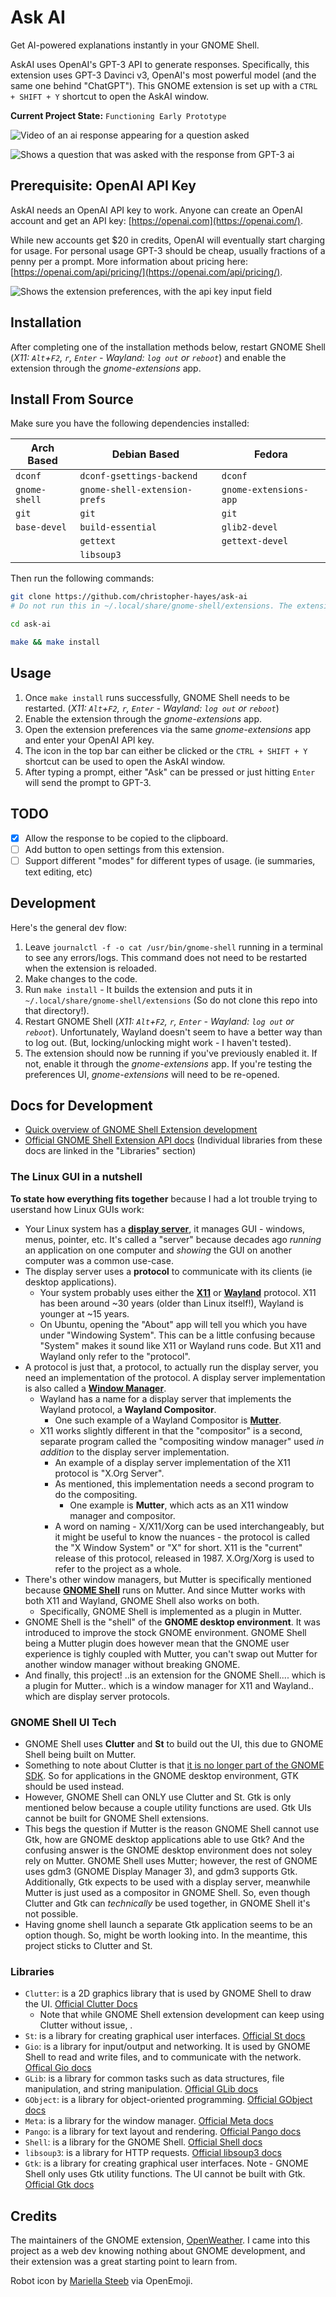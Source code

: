# Ask AI

Get AI-powered explanations instantly in your GNOME Shell.

AskAI uses OpenAI's GPT-3 API to generate responses. Specifically, this extension uses GPT-3 Davinci v3, OpenAI's most powerful model (and the same one behind "ChatGPT"). This GNOME extension is set up with a `CTRL + SHIFT + Y` shortcut to open the AskAI window.

**Current Project State:** `Functioning Early Prototype`

![Video of an ai response appearing for a question asked](./media/demo-2.webp)

![Shows a question that was asked with the response from GPT-3 ai](./media/screenshot.png)

## Prerequisite: OpenAI API Key

AskAI needs an OpenAI API key to work. Anyone can create an OpenAI account and get an API key: [https://openai.com](https://openai.com/).

While new accounts get $20 in credits, OpenAI will eventually start charging for usage. For personal usage GPT-3 should be cheap, usually fractions of a penny per a prompt. More information about pricing here: [https://openai.com/api/pricing/](https://openai.com/api/pricing/).

![Shows the extension preferences, with the api key input field](./media/screenshot-pref.png)

## Installation

After completing one of the installation methods below, restart GNOME Shell (*X11: `Alt`+`F2`, `r`, `Enter` - Wayland: `log out` or `reboot`*) and enable the extension through the *gnome-extensions* app.

## Install From Source

Make sure you have the following dependencies installed:

| Arch Based     | Debian Based                  | Fedora                 |
| ---            | ---                           | ---                    |
| `dconf`        | `dconf-gsettings-backend`     | `dconf`                |
| `gnome-shell`  | `gnome-shell-extension-prefs` | `gnome-extensions-app` |
| `git`          | `git`                         | `git`                  |
| `base-devel`   | `build-essential`             | `glib2-devel`          |
|                | `gettext`                     | `gettext-devel`        |
|                | `libsoup3`                    |                        |

Then run the following commands:

```bash
git clone https://github.com/christopher-hayes/ask-ai
# Do not run this in ~/.local/share/gnome-shell/extensions. The extension will be moved their at build time.
```

```bash
cd ask-ai
```

```bash
make && make install
```

## Usage

1. Once `make install` runs successfully, GNOME Shell needs to be restarted. (*X11: `Alt`+`F2`, `r`, `Enter` - Wayland: `log out` or `reboot`*)
2. Enable the extension through the *gnome-extensions* app.
3. Open the extension preferences via the same *gnome-extensions* app and enter your OpenAI API key.
4. The icon in the top bar can either be clicked or the `CTRL + SHIFT + Y` shortcut can be used to open the AskAI window.
5. After typing a prompt, either "Ask" can be pressed or just hitting `Enter` will send the prompt to GPT-3.

## TODO

- [x] Allow the response to be copied to the clipboard.
- [ ] Add button to open settings from this extension.
- [ ] Support different "modes" for different types of usage. (ie summaries, text editing, etc)

## Development

Here's the general dev flow:

1. Leave `journalctl -f -o cat /usr/bin/gnome-shell` running in a terminal to see any errors/logs. This command does not need to be restarted when the extension is reloaded.
2. Make changes to the code.
3. Run `make install` - It builds the extension and puts it in `~/.local/share/gnome-shell/extensions` (So do not clone this repo into that directory!).
4. Restart GNOME Shell (*X11: `Alt`+`F2`, `r`, `Enter` - Wayland: `log out` or `reboot`*). Unfortunately, Wayland doesn't seem to have a better way than to log out. (But, locking/unlocking might work - I haven't tested).
5. The extension should now be running if you've previously enabled it. If not, enable it through the *gnome-extensions* app. If you're testing the preferences UI, *gnome-extensions* will need to be re-opened.

## Docs for Development

- [Quick overview of GNOME Shell Extension development](https://gjs.guide/extensions/development/creating.html)
- [Official GNOME Shell Extension API docs](https://gjs-docs.gnome.org/) (Individual libraries from these docs are linked in the "Libraries" section)

### The Linux GUI in a nutshell

**To state how everything fits together** because I had a lot trouble trying to userstand how Linux GUIs work:

- Your Linux system has a [**display server**](https://www.wikiwand.com/en/Display_server), it manages GUI - windows, menus, pointer, etc. It's called a "server" because decades ago *running* an application on one computer and *showing* the GUI on another computer was a common use-case.
- The display server uses a **protocol** to communicate with its clients (ie desktop applications).
  - Your system probably uses either the [**X11**](https://www.wikiwand.com/en/X_Window_System) or [**Wayland**](https://www.wikiwand.com/en/Wayland_compositor) protocol. X11 has been around ~30 years (older than Linux itself!), Wayland is younger at ~15 years.
  - On Ubuntu, opening the "About" app will tell you which you have under "Windowing System". This can be a little confusing because "System" makes it sound like X11 or Wayland runs code. But X11 and Wayland only refer to the "protocol".
- A protocol is just that, a protocol, to actually run the display server, you need an implementation of the protocol. A display server implementation is also called a [**Window Manager**](https://www.wikiwand.com/en/Window_manager).
  - Wayland has a name for a display server that implements the Wayland protocol, a **Wayland Compositor**.
    - One such example of a Wayland Compositor is [**Mutter**](https://gitlab.gnome.org/GNOME/mutter).
  - X11 works slightly different in that the "compositor" is a second, separate program called the "compositing window manager" used *in addition* to the display server implementation.
    - An example of a display server implementation of the X11 protocol is "X.Org Server".
    - As mentioned, this implementation needs a second program to do the compositing.
      - One example is **Mutter**, which acts as an X11 window manager and compositor.
    - A word on naming - X/X11/Xorg can be used interchangeably, but it might be useful to know the nuances - the protocol is called the "X Window System" or "X" for short. X11 is the "current" release of this protocol, released in 1987. X.Org/Xorg is used to refer to the project as a whole.
- There's other window managers, but Mutter is specifically mentioned because [**GNOME Shell**](https://www.wikiwand.com/en/GNOME_Shell) runs on Mutter. And since Mutter works with both X11 and Wayland, GNOME Shell also works on both.
  - Specifically, GNOME Shell is implemented as a plugin in Mutter.
- GNOME Shell is the "shell" of the **GNOME desktop environment**. It was introduced to improve the stock GNOME environment. GNOME Shell being a Mutter plugin does however mean that the GNOME user experience is tighly coupled with Mutter, you can't swap out Mutter for another window manager without breaking GNOME.
- And finally, this project! ..is an extension for the GNOME Shell.... which is a plugin for Mutter.. which is a window manager for X11 and Wayland.. which are display server protocols.

### GNOME Shell UI Tech

- GNOME Shell uses **Clutter** and **St** to build out the UI, this due to GNOME Shell being built on Mutter.
- Something to note about Clutter is that [it is no longer part of the GNOME SDK](https://blogs.gnome.org/clutter/2022/02/16/retiring-clutter/). So for applications in the GNOME desktop environment, GTK should be used instead.
- However, GNOME Shell can ONLY use Clutter and St. Gtk is only mentioned below because a couple utility functions are used. Gtk UIs cannot be built for GNOME Shell extensions.
- This begs the question if Mutter is the reason GNOME Shell cannot use Gtk, how are GNOME desktop applications able to use Gtk? And the confusing answer is the GNOME desktop environment does not soley rely on Mutter. GNOME Shell uses Mutter; however, the rest of GNOME uses gdm3 (GNOME Display Manager 3), and gdm3 supports Gtk. Additionally, Gtk expects to be used with a display server, meanwhile Mutter is just used as a compositor in GNOME Shell. So, even though Clutter and Gtk can *technically* be used together, in GNOME Shell it's not possible.
- Having gnome shell launch a separate Gtk application seems to be an option though. So, might be worth looking into. In the meantime, this project sticks to Clutter and St.

### Libraries

- `Clutter`: is a 2D graphics library that is used by GNOME Shell to draw the UI. [Official Clutter Docs](https://gnome.pages.gitlab.gnome.org/mutter/clutter/)
  - Note that while GNOME Shell extension development can keep using Clutter without issue, .
- `St`: is a library for creating graphical user interfaces. [Official St docs](https://gjs-docs.gnome.org/st10/)
- `Gio`: is a library for input/output and networking. It is used by GNOME Shell to read and write files, and to communicate with the network. [Offical Gio docs](https://gjs-docs.gnome.org/gio20~2.0/)
- `GLib`: is a library for common tasks such as data structures, file manipulation, and string manipulation. [Official GLib docs](https://gjs-docs.gnome.org/glib20~2.0/)
- `GObject`: is a library for object-oriented programming. [Official GObject docs](https://gjs-docs.gnome.org/gobject20~2.0/)
- `Meta`: is a library for the window manager. [Official Meta docs](https://gjs-docs.gnome.org/meta11~11/)
- `Pango`: is a library for text layout and rendering. [Official Pango docs](https://gjs-docs.gnome.org/pango10~1.0/)
- `Shell`: is a library for the GNOME Shell. [Official Shell docs](https://gjs-docs.gnome.org/shell01~0.1/)
- `libsoup3`: is a library for HTTP requests. [Official libsoup3 docs](https://gjs-docs.gnome.org/libsoup3~3.0/)
- `Gtk`: is a library for creating graphical user interfaces. Note - GNOME Shell only uses Gtk utility functions. The UI cannot be built with Gtk. [Official Gtk docs](https://gjs-docs.gnome.org/gtk30~3.0/)

## Credits

The maintainers of the GNOME extension, [OpenWeather](https://gitlab.com/skrewball/openweather). I came into this project as a web dev knowing nothing about GNOME development, and their extension was a great starting point to learn from.

Robot icon by [Mariella Steeb](https://openmoji.org/library/#author=Mariella%20Steeb) via OpenEmoji.
